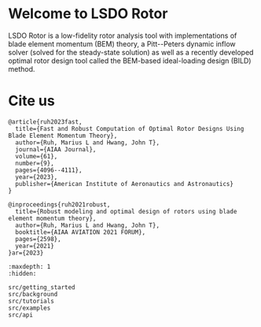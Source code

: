 # Welcome to LSDO Rotor

LSDO Rotor is a low-fidelity rotor analysis tool with implementations of blade element momentum (BEM) theory, a Pitt--Peters dynamic inflow solver (solved for the steady-state solution) as well as a recently developed optimal rotor design tool called the BEM-based ideal-loading design (BILD) method. 



# Cite us
```none
@article{ruh2023fast,
  title={Fast and Robust Computation of Optimal Rotor Designs Using Blade Element Momentum Theory},
  author={Ruh, Marius L and Hwang, John T},
  journal={AIAA Journal},
  volume={61},
  number={9},
  pages={4096--4111},
  year={2023},
  publisher={American Institute of Aeronautics and Astronautics}
}

@inproceedings{ruh2021robust,
  title={Robust modeling and optimal design of rotors using blade element momentum theory},
  author={Ruh, Marius L and Hwang, John T},
  booktitle={AIAA AVIATION 2021 FORUM},
  pages={2598},
  year={2021}
}ar={2023}
```

<!-- Remove/add custom pages from/to toc as per your package's requirement -->

```{toctree}
:maxdepth: 1
:hidden:

src/getting_started
src/background
src/tutorials
src/examples
src/api
```
